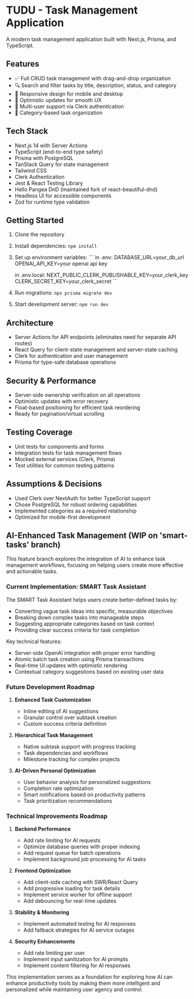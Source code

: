 # TUDU - Task Management Application

A modern task management application built with Next.js, Prisma, and TypeScript.

## Features
- ✅ Full CRUD task management with drag-and-drop organization
- 🔍 Search and filter tasks by title, description, status, and category
- 📱 Responsive design for mobile and desktop
- 🚀 Optimistic updates for smooth UX
- 👥 Multi-user support via Clerk authentication
- 📂 Category-based task organization

## Tech Stack
- Next.js 14 with Server Actions
- TypeScript (end-to-end type safety)
- Prisma with PostgreSQL
- TanStack Query for state management
- Tailwind CSS
- Clerk Authentication
- Jest & React Testing Library
- Hello Pangea DnD (maintained fork of react-beautiful-dnd)
- Headless UI for accessible components
- Zod for runtime type validation

## Getting Started
1. Clone the repository
2. Install dependencies: `npm install`
3. Set up environment variables:   ```
   in .env:
   DATABASE_URL=your_db_url
   OPENAI_API_KEY=your openai api key

   in .env.local:
   NEXT_PUBLIC_CLERK_PUBLISHABLE_KEY=your_clerk_key
   CLERK_SECRET_KEY=your_clerk_secret   ```
4. Run migrations: `npx prisma migrate dev`
5. Start development server: `npm run dev`

## Architecture
- Server Actions for API endpoints (eliminates need for separate API routes)
- React Query for client-state management and server-state caching
- Clerk for authentication and user management
- Prisma for type-safe database operations

## Security & Performance
- Server-side ownership verification on all operations
- Optimistic updates with error recovery
- Float-based positioning for efficient task reordering
- Ready for pagination/virtual scrolling

## Testing Coverage
- Unit tests for components and forms
- Integration tests for task management flows
- Mocked external services (Clerk, Prisma)
- Test utilities for common testing patterns

## Assumptions & Decisions
- Used Clerk over NextAuth for better TypeScript support
- Chose PostgreSQL for robust ordering capabilities
- Implemented categories as a required relationship
- Optimized for mobile-first development

## AI-Enhanced Task Management (WIP on 'smart-tasks' branch)

This feature branch explores the integration of AI to enhance task management workflows, focusing on helping users create more effective and actionable tasks.

### Current Implementation: SMART Task Assistant

The SMART Task Assistant helps users create better-defined tasks by:
- Converting vague task ideas into specific, measurable objectives
- Breaking down complex tasks into manageable steps
- Suggesting appropriate categories based on task context
- Providing clear success criteria for task completion

Key technical features:
- Server-side OpenAI integration with proper error handling
- Atomic batch task creation using Prisma transactions
- Real-time UI updates with optimistic rendering
- Contextual category suggestions based on existing user data

### Future Development Roadmap

1. **Enhanced Task Customization**
   - Inline editing of AI suggestions
   - Granular control over subtask creation
   - Custom success criteria definition

2. **Hierarchical Task Management**
   - Native subtask support with progress tracking
   - Task dependencies and workflows
   - Milestone tracking for complex projects

3. **AI-Driven Personal Optimization**
   - User behavior analysis for personalized suggestions
   - Completion rate optimization
   - Smart notifications based on productivity patterns
   - Task prioritization recommendations

### Technical Improvements Roadmap

1. **Backend Performance**
   - Add rate limiting for AI requests
   - Optimize database queries with proper indexing
   - Add request queue for batch operations
   - Implement background job processing for AI tasks

2. **Frontend Optimization**
   - Add client-side caching with SWR/React Query
   - Add progressive loading for task details
   - Implement service worker for offline support
   - Add debouncing for real-time updates

3. **Stability & Monitoring**
   - Implement automated testing for AI responses
   - Add fallback strategies for AI service outages

4. **Security Enhancements**
   - Add rate limiting per user
   - Implement input sanitization for AI prompts
   - Implement content filtering for AI responses

This implementation serves as a foundation for exploring how AI can enhance productivity tools by making them more intelligent and personalized while maintaining user agency and control.
